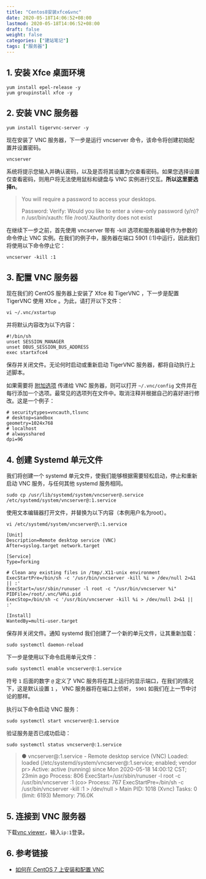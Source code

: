 ```yaml
---
title: "Centos8安装xfce&vnc"
date: 2020-05-18T14:06:52+08:00
lastmod: 2020-05-18T14:06:52+08:00
draft: false
weight: false
categories: ["建站笔记"]
tags: ["服务器"] 
---
```


##  1. 安装 Xfce 桌面环境

```
yum install epel-release -y
yum groupinstall xfce -y
```

## 2. 安装 VNC 服务器

```
yum install tigervnc-server -y
```

现在安装了 VNC 服务器，下一步是运行 vncserver 命令，该命令将创建初始配置并设置密码。

```
vncserver
```

系统将提示您输入并确认密码，以及是否将其设置为仅查看密码。如果您选择设置仅查看密码，则用户将无法使用鼠标和键盘与 VNC 实例进行交互。**所以这里要选择n**。

>You will require a password to access your desktops.
>
>Password:
>Verify:
>Would you like to enter a view-only password (y/n)? n
>/usr/bin/xauth:  file /root/.Xauthority does not exist

在继续下一步之前，首先使用 vncserver 带有 -kill 选项和服务器编号作为参数的命令停止 VNC 实例。在我们的例子中，服务器在端口 5901 (:1)中运行，因此我们将使用以下命令停止它：

```
vncserver -kill :1
```

## 3. 配置 VNC 服务器

现在我们的 CentOS 服务器上安装了 Xfce 和 TigerVNC ，下一步是配置 TigerVNC 使用 Xfce 。为此，请打开以下文件：

```
vi ~/.vnc/xstartup
```

并将默认内容改为以下内容：

```
#!/bin/sh
unset SESSION_MANAGER
unset DBUS_SESSION_BUS_ADDRESS
exec startxfce4 
```

保存并关闭文件。无论何时启动或重新启动 TigerVNC 服务器，都将自动执行上述脚本。

如果需要将  [附加选项](http://tigervnc.org/doc/vncserver.html) 传递给 VNC 服务器，则可以打开 `~/.vnc/config` 文件并在每行添加一个选项。最常见的选项列在文件中。取消注释并根据自己的喜好进行修改。这是一个例子：

```
# securitytypes=vncauth,tlsvnc
# desktop=sandbox
geometry=1024x768
# localhost
# alwaysshared
dpi=96
```

## 4. 创建 Systemd 单元文件

我们将创建一个 systemd 单元文件，使我们能够根据需要轻松启动，停止和重新启动 VNC 服务，与任何其他 systemd 服务相同。

```
sudo cp /usr/lib/systemd/system/vncserver@.service /etc/systemd/system/vncserver@:1.service
```

使用文本编辑器打开文件，并替换为以下内容（本例用户名为root）。

```
vi /etc/systemd/system/vncserver@\:1.service
```

```
[Unit]
Description=Remote desktop service (VNC)
After=syslog.target network.target

[Service]
Type=forking

# Clean any existing files in /tmp/.X11-unix environment
ExecStartPre=/bin/sh -c '/usr/bin/vncserver -kill %i > /dev/null 2>&1 || :'
ExecStart=/usr/sbin/runuser -l root -c "/usr/bin/vncserver %i"
PIDFile=/root/.vnc/%H%i.pid
ExecStop=/bin/sh -c '/usr/bin/vncserver -kill %i > /dev/null 2>&1 || :'

[Install]
WantedBy=multi-user.target
```

保存并关闭文件。通知 systemd 我们创建了一个新的单元文件，让其重新加载：

```
sudo systemctl daemon-reload
```

下一步是使用以下命令启用单元文件：

```
sudo systemctl enable vncserver@:1.service
```

符号 `1` 后面的数字 `@` 定义了 VNC 服务将在其上运行的显示端口，在我们的情况下，这是默认设置 `1` ， VNC 服务器将在端口上侦听， `5901` 如我们在上一节中讨论的那样。

执行以下命令启动 VNC 服务：

```
sudo systemctl start vncserver@:1.service
```

验证服务是否已成功启动：

```
sudo systemctl status vncserver@:1.service
```

>● vncserver@:1.service - Remote desktop service (VNC)
>Loaded: loaded (/etc/systemd/system/vncserver@:1.service; enabled; vendor pr>
>Active: active (running) since Mon 2020-05-18 14:00:12 CST; 23min ago
>Process: 806 ExecStart=/usr/sbin/runuser -l root -c /usr/bin/vncserver :1 (co>
>Process: 767 ExecStartPre=/bin/sh -c /usr/bin/vncserver -kill :1 > /dev/null >
> Main PID: 1018 (Xvnc)
>Tasks: 0 (limit: 6193)
>Memory: 716.0K

## 5. 连接到 VNC 服务器

下载[vnc viewer](https://www.realvnc.com/en/connect/download/viewer/windows/)，输入`ip:1`登录。

## 6. 参考链接

+ [如何在 CentOS 7 上安装和配置 VNC](https://www.gobeta.net/linux/how-to-install-and-configure-vnc-on-centos-7/)